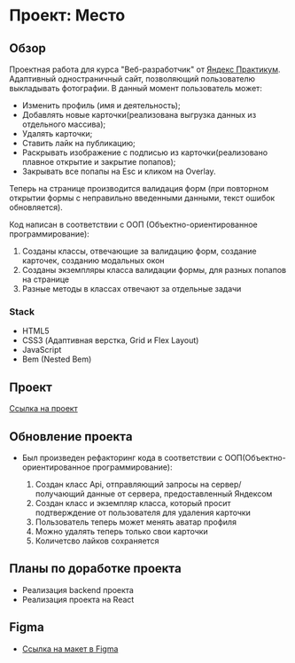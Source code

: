 # Проект: Место

## Обзор

Проектная работа для курса "Веб-разработчик" от [Яндекс Практикум](https://practicum.yandex.ru/web/). Адаптивный одностраничный сайт, позволяющий пользователю выкладывать фотографии.
В данный момент пользователь может:

- Изменить профиль (имя и деятельность);
- Добавлять новые карточки(реализована выгрузка данных из отдельного массива);
- Удалять карточки;
- Ставить лайк на публикацию;
- Раскрывать изображение с подписью из карточки(реализовано плавное открытие и закрытие попапов);
- Закрывать все попапы на Esc и кликом на Overlay.

Теперь на странице производится валидация форм (при повторном открытии формы с неправильно введенными данными, текст ошибок обновляется).

Код написан в соответствии с ООП (Объектно-ориентированное программирование):

1. Созданы классы, отвечающие за валидацию форм, создание карточек, созданию модальных окон
2. Созданы экземпляры класса валидации формы, для разных попапов на странице
3. Разные методы в классах отвечают за отдельные задачи

### Stack

- HTML5
- CSS3 (Адаптивная верстка, Grid и Flex Layout)
- JavaScript
- Bem (Nested Bem)

## Проект

[Ссылка на проект](https://m-golovatenko.github.io/mesto-project/)

## Обновление проектa

- Был произведен рефакторинг кода в соответствии с ООП(Объектно-ориентированное программирование):

  1. Создан класс Api, отправляющий запросы на сервер/получающий данные от сервера, предоставленный Яндексом
  2. Создан класс и экземпляр класса, который просит подтверждение от пользователя для удаления карточки
  3. Пользователь теперь может менять аватар профиля
  4. Можно удалять теперь только свои карточки
  5. Количетсво лайков сохраняется

## Планы по доработке проектa

- Реализация backend проекта
- Реализация проекта на React

## Figma

- [Ссылка на макет в Figma](https://www.figma.com/file/2cn9N9jSkmxD84oJik7xL7/JavaScript.-Sprint-4?node-id=0%3A1)
